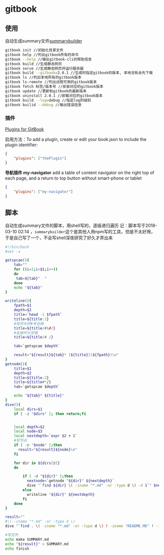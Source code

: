 # gitbook

## 使用

自动生成summary文件[summarybuilder](https://www.npmjs.com/package/summarybuilder)

```bash
gitbook init //初始化目录文件
gitbook help //列出gitbook所有的命令
gitbook --help //输出gitbook-cli的帮助信息
gitbook build //生成静态网页
gitbook serve //生成静态网页并运行服务器
gitbook build --gitbook=2.0.1 //生成时指定gitbook的版本, 本地没有会先下载
gitbook ls //列出本地所有的gitbook版本
gitbook ls-remote //列出远程可用的gitbook版本
gitbook fetch 标签/版本号 //安装对应的gitbook版本
gitbook update //更新到gitbook的最新版本
gitbook uninstall 2.0.1 //卸载对应的gitbook版本
gitbook build --log=debug //指定log的级别
gitbook builid --debug //输出错误信息
```

### 插件

[Plugins for GitBook](https://plugins.gitbook.com/)

启用方法：To add a plugin, create or edit your book.json to include the plugin identifier:

```json
{
    "plugins": ["thePlugin"]
}
```

**导航插件 my-navigator**
add a table of content navigator on the right top of each page, and a return to top button without smart-phone or tablet

```json
{
    "plugins": ["my-navigator"]
}
```

## 脚本

自动生成summary文件的脚本，用shell写的，逐级递归遍历
记：脚本写于2018-03-10 02:14 ，`summarybuilder`这个是其他人用npm写的工具，但是不太好用，于是自己写了一个，不会写shell深夜研究了好久才弄出来

```bash
#!/bin/bash
#set -x

getspcae(){
    tab=""
    for ((i=2;i<$1;i++))
    do
     tab=${tab}"  "
    done
    echo "${tab}"
}

writeline(){
    fpath=$1
    depth=$2
    title=`head -1 $fpath`
    title=${title:1}
    #将开头的#号去掉
    title=${title/#\#/}
    #去掉开头空格
    title=${title/# /}

    tab=`getspcae $depth`

    result="${result}${tab}* [${title}](${fpath})\n"
}
getnode(){
    title=$1
    depth=$2
    title=${title:2}
    title=${title#*/}
    tab=`getspcae $depth`

    echo "${tab}* ${title}"
}
dive(){
    local dirs=$1
    if [ -z "$dirs" ]; then return;fi


    local depth=$2
    local node=$3
    local nextdepth=`expr $2 + 1`
    #写节点
    if [ -n "$node" ];then
      result="${result}${node}\n"
    fi

    for dir in ${dirs[@]}
    do

        if [ -d "${dir}" ];then
          nextnode=`getnode "${dir}" ${nextdepth}`
          dive "`find ${dir} \( -iname "*.md" -or -type d \) -d 1`" $nextdepth "${nextnode}"
        else
          writeline "${dir}" ${nextdepth}
        fi
    done
}

result=""
#\( -iname "*.md" -or -type d \)
dive "`find . \( -iname "*.md" -or -type d \) ! -iname "README.MD" ! -iname "SUMMARY.MD" ! -iname "_SUMMARY.MD" ! -path "./.git" -d 1`" 1

#写文件
echo make SUMMARY.md
echo "${result}" > SUMMARY.md
echo finish
```